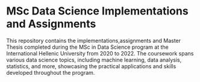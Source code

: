 # MSc Data Science Implementations and Assignments

This repository contains the implementations,assignments and Master Thesis completed during the MSc in Data Science program at the International Hellenic University from 2020 to 2022. The coursework spans various data science topics, including machine learning, data analysis, statistics, and more, showcasing the practical applications and skills developed throughout the program.
